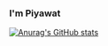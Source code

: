### I'm Piyawat

[![Anurag's GitHub stats](https://github-readme-stats.vercel.app/api?username=piyawaterrors)](https://github.com/piyawaterrors/github-readme-stats)

